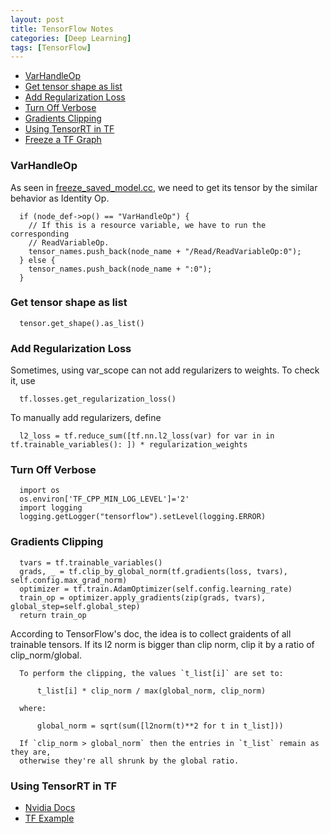 ```yaml
---
layout: post
title: TensorFlow Notes
categories: [Deep Learning]
tags: [TensorFlow]
---
```


* [VarHandleOp](#varhandleop)
* [Get tensor shape as list](#get-tensor-shape-as-list)
* [Add Regularization Loss](#add-regularization-loss)
* [Turn Off Verbose](#turn-off-verbose)
* [Gradients Clipping](#gradients-clipping)
* [Using TensorRT in TF](#using-tensorrt-in-tf)
* [Freeze a TF Graph](https://zhuanlan.zhihu.com/p/64099452)
<!--excerpt-->

### VarHandleOp
As seen in [freeze_saved_model.cc](https://github.com/tensorflow/tensorflow/blob/bd13eb08e410787e28e7c5cd0153fad28e3cf9f1/tensorflow/cc/tools/freeze_saved_model.cc),
we need to get its tensor by the similar behavior as Identity Op.
```
  if (node_def->op() == "VarHandleOp") {
    // If this is a resource variable, we have to run the corresponding
    // ReadVariableOp.
    tensor_names.push_back(node_name + "/Read/ReadVariableOp:0");
  } else {
    tensor_names.push_back(node_name + ":0");
  }
```

### Get tensor shape as list
```
  tensor.get_shape().as_list()
```

### Add Regularization Loss
Sometimes, using var_scope can not add regularizers to weights. To check it, use
```
  tf.losses.get_regularization_loss()
```
To manually add regularizers, define
```
  l2_loss = tf.reduce_sum([tf.nn.l2_loss(var) for var in in tf.trainable_variables(): ]) * regularization_weights
``` 

### Turn Off Verbose
```
  import os
  os.environ['TF_CPP_MIN_LOG_LEVEL']='2'
  import logging
  logging.getLogger("tensorflow").setLevel(logging.ERROR)
```

### Gradients Clipping
```
  tvars = tf.trainable_variables()
  grads, _ = tf.clip_by_global_norm(tf.gradients(loss, tvars), self.config.max_grad_norm)
  optimizer = tf.train.AdamOptimizer(self.config.learning_rate)
  train_op = optimizer.apply_gradients(zip(grads, tvars), global_step=self.global_step)
  return train_op
```
According to TensorFlow's doc, the idea is to collect graidents of all trainable tensors. If its l2 norm is bigger than clip norm, clip it by a ratio of clip_norm/global.
```
  To perform the clipping, the values `t_list[i]` are set to:

      t_list[i] * clip_norm / max(global_norm, clip_norm)

  where:

      global_norm = sqrt(sum([l2norm(t)**2 for t in t_list]))

  If `clip_norm > global_norm` then the entries in `t_list` remain as they are,
  otherwise they're all shrunk by the global ratio.
```

### Using TensorRT in TF
* [Nvidia Docs](https://docs.nvidia.com/deeplearning/frameworks/tf-trt-user-guide/index.html#benefits)
* [TF Example](https://github.com/tensorflow/tensorrt/blob/master/tftrt/examples/image-classification/image_classification.py)
